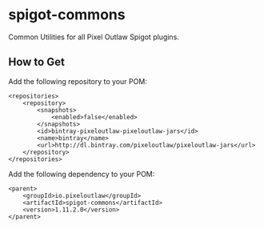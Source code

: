 # spigot-commons
Common Utilities for all Pixel Outlaw Spigot plugins.

## How to Get
Add the following repository to your POM:
~~~
<repositories>
    <repository>
        <snapshots>
            <enabled>false</enabled>
        </snapshots>
        <id>bintray-pixeloutlaw-pixeloutlaw-jars</id>
        <name>bintray</name>
        <url>http://dl.bintray.com/pixeloutlaw/pixeloutlaw-jars</url>
    </repository>
</repositories>
~~~


Add the following dependency to your POM:
~~~
<parent>
    <groupId>io.pixeloutlaw</groupId>
    <artifactId>spigot-commons</artifactId>
    <version>1.11.2.0</version>
</parent>
~~~